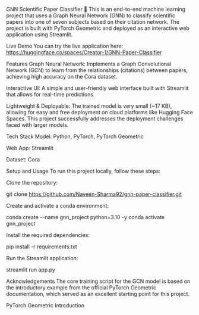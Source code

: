 GNN Scientific Paper Classifier 🧠
This is an end-to-end machine learning project that uses a Graph Neural Network (GNN) to classify scientific papers into one of seven subjects based on their citation network. The project is built with PyTorch Geometric and deployed as an interactive web application using Streamlit.

Live Demo
You can try the live application here:
https://huggingface.co/spaces/Creator-1/GNN-Paper-Classifier

Features
Graph Neural Network: Implements a Graph Convolutional Network (GCN) to learn from the relationships (citations) between papers, achieving high accuracy on the Cora dataset.

Interactive UI: A simple and user-friendly web interface built with Streamlit that allows for real-time predictions.

Lightweight & Deployable: The trained model is very small (~17 KB), allowing for easy and free deployment on cloud platforms like Hugging Face Spaces. This project successfully addresses the deployment challenges faced with larger models.

Tech Stack
Model: Python, PyTorch, PyTorch Geometric

Web App: Streamlit

Dataset: Cora

Setup and Usage
To run this project locally, follow these steps:

Clone the repository:

git clone https://github.com/Naveen-Sharma92/gnn-paper-classifier.git

Create and activate a conda environment:

conda create --name gnn_project python=3.10 -y
conda activate gnn_project

Install the required dependencies:

pip install -r requirements.txt

Run the Streamlit application:

streamlit run app.py

Acknowledgements
The core training script for the GCN model is based on the introductory example from the official PyTorch Geometric documentation, which served as an excellent starting point for this project.

PyTorch Geometric Introduction